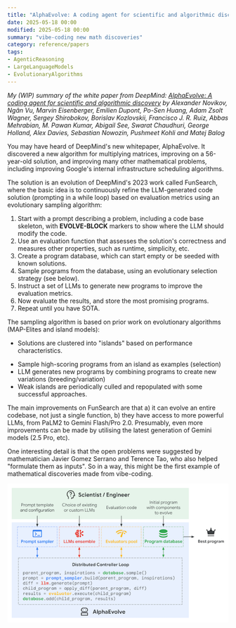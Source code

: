 ```yaml
---
title: "AlphaEvolve: A coding agent for scientific and algorithmic discovery"
date: 2025-05-18 00:00
modified: 2025-05-18 00:00
summary: "vibe-coding new math discoveries"
category: reference/papers
tags:
- AgenticReasoning
- LargeLanguageModels
- EvolutionaryAlgorithms
---
```


*My (WIP) summary of the white paper from DeepMind: [AlphaEvolve: A coding agent for scientific and algorithmic discovery](https://storage.googleapis.com/deepmind-media/DeepMind.com/Blog/alphaevolve-a-gemini-powered-coding-agent-for-designing-advanced-algorithms/AlphaEvolve.pdf) by Alexander Novikov, Ngân Vu, Marvin Eisenberger, Emilien Dupont, Po-Sen Huang, Adam Zsolt Wagner, Sergey Shirobokov, Borislav Kozlovskii, Francisco J. R. Ruiz, Abbas Mehrabian, M. Pawan Kumar, Abigail See, Swarat Chaudhuri, George Holland, Alex Davies, Sebastian Nowozin, Pushmeet Kohli and Matej Balog*

You may have heard of DeepMind's new whitepaper, AlphaEvolve. It discovered a new algorithm for multiplying matrices, improving on a 56-year-old solution, and improving many other mathematical problems, including improving Google's internal infrastructure scheduling algorithms.

The solution is an evolution of DeepMind's 2023 work called FunSearch, where the basic idea is to continuously refine the LLM-generated code solution (prompting in a while loop) based on evaluation metrics using an evolutionary sampling algorithm:

1. Start with a prompt describing a problem, including a code base skeleton, with **EVOLVE-BLOCK** markers to show where the LLM should modify the code.
2. Use an evaluation function that assesses the solution's correctness and measures other properties, such as runtime, simplicity, etc.
3. Create a program database, which can start empty or be seeded with known solutions.
4. Sample programs from the database, using an evolutionary selection strategy (see below).
5. Instruct a set of LLMs to generate new programs to improve the evaluation metrics.
6. Now evaluate the results, and store the most promising programs.
 7. Repeat until you have SOTA.

The sampling algorithm is based on prior work on evolutionary algorithms (MAP-Elites and island models):

- Solutions are clustered into "islands" based on performance characteristics.
* Sample high-scoring programs from an island as examples (selection)
* LLM generates new programs by combining programs to create new variations (breeding/variation)
* Weak islands are periodically culled and repopulated with some successful approaches.

The main improvements on FunSearch are that a) it can evolve an entire codebase, not just a single function, b) they have access to more powerful LLMs, from PaLM2 to Gemini Flash/Pro 2.0. Presumably, even more improvements can be made by utilising the latest generation of Gemini models (2.5 Pro, etc).

One interesting detail is that the open problems were suggested by mathematician Javier Gomez Serrano and Terence Tao, who also helped "formulate them as inputs". So in a way, this might be the first example of mathematical discoveries made from vibe-coding.

![alphaevolve-fig-2.png](../../_media/alphaevolve-fig-2.png)